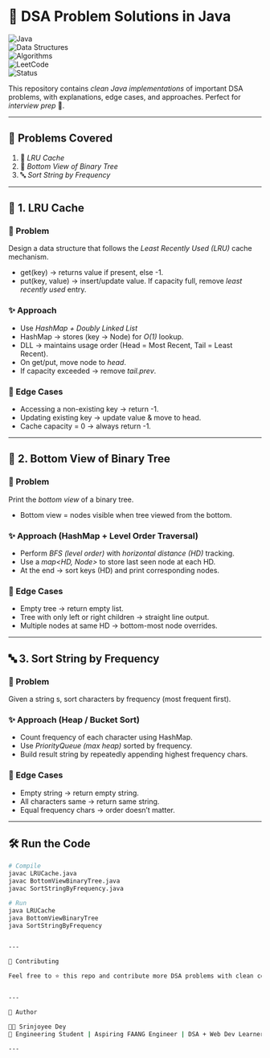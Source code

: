 # 🚀 DSA Problem Solutions in Java  

![Java](https://img.shields.io/badge/Language-Java-blue?logo=java&logoColor=white)  
![Data Structures](https://img.shields.io/badge/Topic-Data%20Structures-orange)  
![Algorithms](https://img.shields.io/badge/Topic-Algorithms-green)  
![LeetCode](https://img.shields.io/badge/Practice-LeetCode-yellow?logo=leetcode)  
![Status](https://img.shields.io/badge/Status-Solved-brightgreen)  

This repository contains *clean Java implementations* of important DSA problems, with explanations, edge cases, and approaches. Perfect for *interview prep* 💯.  

---

## 📘 Problems Covered  

1. 🔄 *LRU Cache*  
2. 🌳 *Bottom View of Binary Tree*  
3. 🔤 *Sort String by Frequency*  

---

## 🔄 1. LRU Cache  

### 📌 Problem  
Design a data structure that follows the *Least Recently Used (LRU)* cache mechanism.  
- get(key) → returns value if present, else -1.  
- put(key, value) → insert/update value. If capacity full, remove *least recently used* entry.  

### ✨ Approach  
- Use *HashMap + Doubly Linked List*  
- HashMap → stores (key → Node) for *O(1)* lookup.  
- DLL → maintains usage order (Head = Most Recent, Tail = Least Recent).  
- On get/put, move node to *head*.  
- If capacity exceeded → remove *tail.prev*.  

### 🧪 Edge Cases  
- Accessing a non-existing key → return -1.  
- Updating existing key → update value & move to head.  
- Cache capacity = 0 → always return -1.  

---

## 🌳 2. Bottom View of Binary Tree  

### 📌 Problem  
Print the *bottom view* of a binary tree.  
- Bottom view = nodes visible when tree viewed from the bottom.  

### ✨ Approach (HashMap + Level Order Traversal)  
- Perform *BFS (level order)* with *horizontal distance (HD)* tracking.  
- Use a *map<HD, Node>* to store last seen node at each HD.  
- At the end → sort keys (HD) and print corresponding nodes.  

### 🧪 Edge Cases  
- Empty tree → return empty list.  
- Tree with only left or right children → straight line output.  
- Multiple nodes at same HD → bottom-most node overrides.  

---

## 🔤 3. Sort String by Frequency  

### 📌 Problem  
Given a string s, sort characters by frequency (most frequent first).  

### ✨ Approach (Heap / Bucket Sort)  
- Count frequency of each character using HashMap.  
- Use *PriorityQueue (max heap)* sorted by frequency.  
- Build result string by repeatedly appending highest frequency chars.  

### 🧪 Edge Cases  
- Empty string → return empty string.  
- All characters same → return same string.  
- Equal frequency chars → order doesn’t matter.  

---

## 🛠 Run the Code  

```bash
# Compile
javac LRUCache.java
javac BottomViewBinaryTree.java
javac SortStringByFrequency.java

# Run
java LRUCache
java BottomViewBinaryTree
java SortStringByFrequency


---

🤝 Contributing

Feel free to ⭐ this repo and contribute more DSA problems with clean code + explanations.


---

📌 Author

👩‍💻 Srinjoyee Dey
🚀 Engineering Student | Aspiring FAANG Engineer | DSA + Web Dev Learner

---

